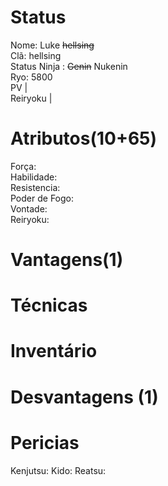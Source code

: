 # Status
Nome: Luke ~~hellsing~~  
Clã: hellsing  
Status Ninja : ~~Genin~~ Nukenin  
Ryo: 5800  
PV |  
Reiryoku |   

# Atributos(10+65)
Força:   
Habilidade:   
Resistencia:    
Poder de Fogo:    
Vontade:   
Reiryoku:   

# Vantagens(1)


# Técnicas

# Inventário


# Desvantagens (1)

# Pericias
Kenjutsu: 
Kido: 
Reatsu: 
